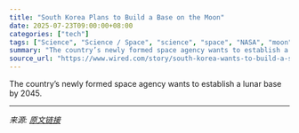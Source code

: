 ```yaml
---
title: "South Korea Plans to Build a Base on the Moon"
date: 2025-07-23T09:00:00+08:00
categories: ["tech"]
tags: ["Science", "Science / Space", "science", "space", "NASA", "moon", "Korea", "Space"]
summary: "The country’s newly formed space agency wants to establish a lunar base by 2045."
source_url: "https://www.wired.com/story/south-korea-wants-to-build-a-space-base-on-the-moon-within-20-years/"
---
```


The country’s newly formed space agency wants to establish a lunar base by 2045.

---

*来源: [原文链接](https://www.wired.com/story/south-korea-wants-to-build-a-space-base-on-the-moon-within-20-years/)*
